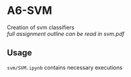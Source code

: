 # A6-SVM
Creation of svm classifiers  
*full assignment outline can be read in svm.pdf*

## Usage
`svm/SVM.ipynb` contains necessary executions
